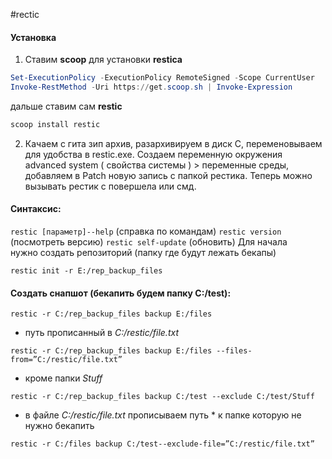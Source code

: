 #rectic
#### Установка
1. Ставим **scoop** для установки **restica**
```powershell
Set-ExecutionPolicy -ExecutionPolicy RemoteSigned -Scope CurrentUser
Invoke-RestMethod -Uri https://get.scoop.sh | Invoke-Expression
```
дальше ставим сам **restic**
```powershell
scoop install restic
```
2. Качаем с гита  зип архив, разархивируем в диск С, переменовываем для удобства в restic.exe. Создаем переменную окружения advanced system ( свойства системы ) > переменные среды, добавляем в Patch новую запись с папкой рестика. Теперь можно вызывать рестик с повершела или смд.
#### Синтаксис:
`restic [параметр]--help` (справка по командам)
`restic version` (посмотреть версию)
`restic self-update` (обновить)
Для начала нужно создать репозиторий (папку где будут лежать бекапы) 
```
restic init -r E:/rep_backup_files
```
#### Создать снапшот (бекапить будем папку С:/test): 
```
restic -r C:/rep_backup_files backup E:/files
```
* путь прописанный в *C:/restic/file.txt*
```
restic -r C:/rep_backup_files backup E:/files --files-from=”C:/restic/file.txt”
```
* кроме папки *Stuff*
```
restic -r C:/rep_backup_files backup C:/test --exclude C:/test/Stuff
```
* в файле *C:/restic/file.txt* прописываем путь * к папке которую не нужно бекапить
```
restic -r C:/files backup C:/test--exclude-file=”C:/restic/file.txt”
```